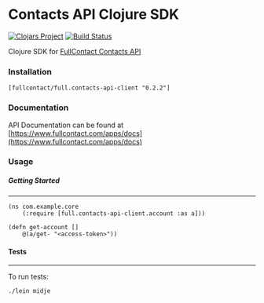 # Contacts API Clojure SDK

[![Clojars Project](https://img.shields.io/clojars/v/fullcontact/full.contacts-api-client.svg)](https://clojars.org/fullcontact/full.contacts-api-client)
[![Build Status](https://travis-ci.org/fullcontact/full.contacts-api-client.svg?branch=master)](https://travis-ci.org/fullcontact/full.contacts-api-client)

Clojure SDK for [FullContact Contacts API](https://www.fullcontact.com/apps/docs)

### Installation

`[fullcontact/full.contacts-api-client "0.2.2"]`

### Documentation

API Documentation can be found at [https://www.fullcontact.com/apps/docs](https://www.fullcontact.com/apps/docs)

### Usage

##### Getting Started

---

```
(ns com.example.core
    (:require [full.contacts-api-client.account :as a]))

(defn get-account []
    @(a/get- "<access-token>"))
```

#### Tests

---

To run tests:

`./lein midje`
